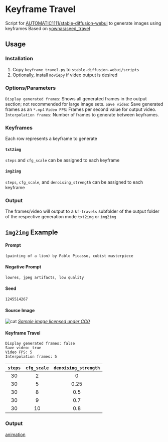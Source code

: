 # Keyframe Travel
Script for [AUTOMATIC1111/stable-diffusion-webui](https://github.com/AUTOMATIC1111/stable-diffusion-webui) to generate images using keyframes
Based on [yownas/seed_travel](https://github.com/yownas/seed_travel)

## Usage
### Installation
1. Copy `keyframe_travel.py` to `stable-diffusion-webui/scripts`
2. Optionally, install `moviepy` if video output is desired

### Options/Parameters
`Display generated frames`: Shows all generated frames in the output section; not recommended for large image sets.
`Save video`: Save generated frames as an `*.mp4`
`Video FPS`: Frames per second value for output video.
`Interpolation frames`: Number of frames to generate between keyframes.

### Keyframes
Each row represents a keyframe to generate
#### `txt2img`
`steps` and `cfg_scale` can be assigned to each keyframe
#### `img2img`
`steps`, `cfg_scale`, and `denoising_strength` can be assigned to each keyframe

### Output
The frames/video will output to a `kf-travels` subfolder of the output folder of the respective generation mode `txt2img` or `img2img`

## `img2img` Example

#### Prompt
`(painting of a lion) by Pablo Picasso, cubist masterpiece`

#### Negative Prompt
`lowres, jpeg artifacts, low quality`

#### Seed
`1245514267`

#### Source Image
![cat](https://pixnio.com/free-images/custom-size/pixnio-2723120-512.jpg)
_[Sample image licensed under CC0](https://pixnio.com/media/black-and-white-domestic-cat-eyes-orange-yellow-portrait)_

#### Keyframe Travel
```
Display generated frames: false
Save video: true
Video FPS: 5
Interpolation frames: 5
```
| `steps` | `cfg_scale` | `denoising_strength` |
|:-------:|:-----------:|:--------------------:|
|    30   |      2      |           0          |
|    30   |      5      |         0.25         |
|    30   |      8      |          0.5         |
|    30   |      9      |          0.7         |
|    30   |      10     |          0.8         |

### Output
[animation](example/kf-travel-00000.mp4)
